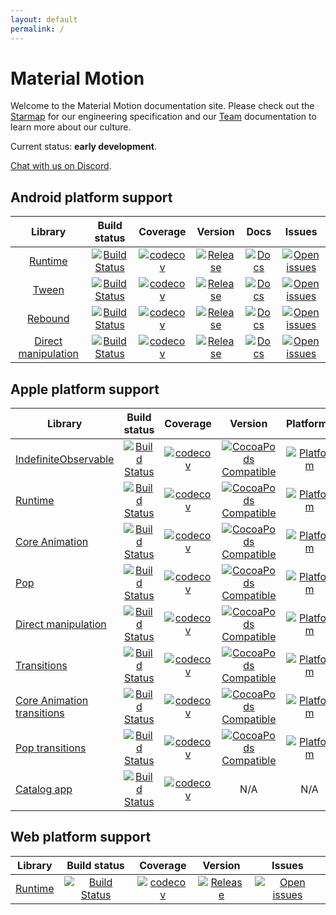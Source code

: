 ```yaml
---
layout: default
permalink: /
---
```


# Material Motion

Welcome to the Material Motion documentation site. Please check out the [Starmap](starmap/) for our engineering specification and our [Team](team/) documentation to learn more about our culture.

Current status: **early development**.

[Chat with us on Discord](https://discord.gg/ZJyGXza).

## Android platform support

|                                            Library                                           |                                                                                       Build status                                                                                       |                                                                                             Coverage                                                                                            |                                                                                              Version                                                                                              |                                                                                    Docs                                                                                   |                                                                                            Issues                                                                                           |
|:--------------------------------------------------------------------------------------------:|:----------------------------------------------------------------------------------------------------------------------------------------------------------------------------------------:|:-----------------------------------------------------------------------------------------------------------------------------------------------------------------------------------------------:|:-------------------------------------------------------------------------------------------------------------------------------------------------------------------------------------------------:|:-------------------------------------------------------------------------------------------------------------------------------------------------------------------------:|:-------------------------------------------------------------------------------------------------------------------------------------------------------------------------------------------:|
|                 [Runtime](https://github.com/material-motion/runtime-android)                |                    [![Build Status](https://travis-ci.org/material-motion/runtime-android.svg?branch=develop)](https://travis-ci.org/material-motion/runtime-android)                    |                    [![codecov](https://codecov.io/gh/material-motion/runtime-android/branch/develop/graph/badge.svg)](https://codecov.io/gh/material-motion/runtime-android)                    |                    [![Release](https://img.shields.io/github/release/material-motion/runtime-android.svg)](https://github.com/material-motion/runtime-android/releases/latest)                    |           [![Docs](https://img.shields.io/badge/jitpack-docs-green.svg)](https://jitpack.io/com/github/material-motion/runtime-android/stable-SNAPSHOT/javadoc/)          |                    [![Open issues](https://img.shields.io/github/issues/material-motion/runtime-android.svg)](https://github.com/material-motion/runtime-android/issues)                    |
|               [Tween](https://github.com/material-motion/family-tween-android)               |               [![Build Status](https://travis-ci.org/material-motion/family-tween-android.svg?branch=develop)](https://travis-ci.org/material-motion/family-tween-android)               |               [![codecov](https://codecov.io/gh/material-motion/family-tween-android/branch/develop/graph/badge.svg)](https://codecov.io/gh/material-motion/family-tween-android)               |               [![Release](https://img.shields.io/github/release/material-motion/family-tween-android.svg)](https://github.com/material-motion/family-tween-android/releases/latest)               |        [![Docs](https://img.shields.io/badge/jitpack-docs-green.svg)](https://jitpack.io/com/github/material-motion/family-tween-android/stable-SNAPSHOT/javadoc/)        |               [![Open issues](https://img.shields.io/github/issues/material-motion/family-tween-android.svg)](https://github.com/material-motion/family-tween-android/issues)               |
|             [Rebound](https://github.com/material-motion/family-rebound-android)             |             [![Build Status](https://travis-ci.org/material-motion/family-rebound-android.svg?branch=develop)](https://travis-ci.org/material-motion/family-rebound-android)             |             [![codecov](https://codecov.io/gh/material-motion/family-rebound-android/branch/develop/graph/badge.svg)](https://codecov.io/gh/material-motion/family-rebound-android)             |             [![Release](https://img.shields.io/github/release/material-motion/family-rebound-android.svg)](https://github.com/material-motion/family-rebound-android/releases/latest)             |       [![Docs](https://img.shields.io/badge/jitpack-docs-green.svg)](https://jitpack.io/com/github/material-motion/family-rebound-android/stable-SNAPSHOT/javadoc/)       |             [![Open issues](https://img.shields.io/github/issues/material-motion/family-rebound-android.svg)](https://github.com/material-motion/family-rebound-android/issues)             |
| [Direct manipulation](https://github.com/material-motion/family-direct-manipulation-android) | [![Build Status](https://travis-ci.org/material-motion/family-direct-manipulation-android.svg?branch=develop)](https://travis-ci.org/material-motion/family-direct-manipulation-android) | [![codecov](https://codecov.io/gh/material-motion/family-direct-manipulation-android/branch/develop/graph/badge.svg)](https://codecov.io/gh/material-motion/family-direct-manipulation-android) | [![Release](https://img.shields.io/github/release/material-motion/family-direct-manipulation-android.svg)](https://github.com/material-motion/family-direct-manipulation-android/releases/latest) | [![Docs](https://img.shields.io/badge/jitpack-docs-green.svg)](https://jitpack.io/com/github/material-motion/family-direct-manipulation-android/stable-SNAPSHOT/javadoc/) | [![Open issues](https://img.shields.io/github/issues/material-motion/family-direct-manipulation-android.svg)](https://github.com/material-motion/family-direct-manipulation-android/issues) |

## Apple platform support

| Library                                                                                          |                                                                                    Build status                                                                                    |                                                                                          Coverage                                                                                         |                                                                                   Version                                                                                   |                                                                             Platforms                                                                             |                                                                                       Docs                                                                                      |                                                                                         Issues                                                                                        |
|--------------------------------------------------------------------------------------------------|:----------------------------------------------------------------------------------------------------------------------------------------------------------------------------------:|:-----------------------------------------------------------------------------------------------------------------------------------------------------------------------------------------:|:---------------------------------------------------------------------------------------------------------------------------------------------------------------------------:|:-----------------------------------------------------------------------------------------------------------------------------------------------------------------:|:-------------------------------------------------------------------------------------------------------------------------------------------------------------------------------:|:-------------------------------------------------------------------------------------------------------------------------------------------------------------------------------------:|
| [IndefiniteObservable](https://github.com/material-motion/indefinite-observable-swift)           |     [![Build Status](https://travis-ci.org/material-motion/indefinite-observable-swift.svg?branch=develop)](https://travis-ci.org/material-motion/indefinite-observable-swift)     |     [![codecov](https://codecov.io/gh/material-motion/indefinite-observable-swift/branch/develop/graph/badge.svg)](https://codecov.io/gh/material-motion/indefinite-observable-swift)     |     [![CocoaPods Compatible](https://img.shields.io/cocoapods/v/IndefiniteObservable.svg)](https://cocoapods.org/pods/IndefiniteObservable)     |     [![Platform](https://img.shields.io/cocoapods/p/IndefiniteObservable.svg)](http://cocoadocs.org/docsets/IndefiniteObservable)     |     [![Docs](https://img.shields.io/cocoapods/metrics/doc-percent/IndefiniteObservable.svg)](http://cocoadocs.org/docsets/IndefiniteObservable)     |     [![Open issues](https://img.shields.io/github/issues/material-motion/indefinite-observable-swift.svg)](https://github.com/material-motion/indefinite-observable-swift/issues)     |
| [Runtime](https://github.com/material-motion/runtime-objc)                                       |                    [![Build Status](https://travis-ci.org/material-motion/runtime-objc.svg?branch=develop)](https://travis-ci.org/material-motion/runtime-objc)                    |                    [![codecov](https://codecov.io/gh/material-motion/runtime-objc/branch/develop/graph/badge.svg)](https://codecov.io/gh/material-motion/runtime-objc)                    |                  [![CocoaPods Compatible](https://img.shields.io/cocoapods/v/MaterialMotionRuntime.svg)](https://cocoapods.org/pods/MaterialMotionRuntime)                  |                  [![Platform](https://img.shields.io/cocoapods/p/MaterialMotionRuntime.svg)](http://cocoadocs.org/docsets/MaterialMotionRuntime)                  |                  [![Docs](https://img.shields.io/cocoapods/metrics/doc-percent/MaterialMotionRuntime.svg)](http://cocoadocs.org/docsets/MaterialMotionRuntime)                  |                    [![Open issues](https://img.shields.io/github/issues/material-motion/runtime-objc.svg)](https://github.com/material-motion/runtime-objc/issues)                    |
| [Core Animation](https://github.com/material-motion/coreanimation-swift)                         |             [![Build Status](https://travis-ci.org/material-motion/coreanimation-swift.svg?branch=develop)](https://travis-ci.org/material-motion/coreanimation-swift)             |             [![codecov](https://codecov.io/gh/material-motion/coreanimation-swift/branch/develop/graph/badge.svg)](https://codecov.io/gh/material-motion/coreanimation-swift)             |            [![CocoaPods Compatible](https://img.shields.io/cocoapods/v/MaterialMotionCoreAnimation.svg)](https://cocoapods.org/pods/MaterialMotionCoreAnimation)            |            [![Platform](https://img.shields.io/cocoapods/p/MaterialMotionCoreAnimation.svg)](http://cocoadocs.org/docsets/MaterialMotionCoreAnimation)            |            [![Docs](https://img.shields.io/cocoapods/metrics/doc-percent/MaterialMotionCoreAnimation.svg)](http://cocoadocs.org/docsets/MaterialMotionCoreAnimation)            |             [![Open issues](https://img.shields.io/github/issues/material-motion/coreanimation-swift.svg)](https://github.com/material-motion/coreanimation-swift/issues)             |
| [Pop](https://github.com/material-motion/pop-swift)                                              |                       [![Build Status](https://travis-ci.org/material-motion/pop-swift.svg?branch=develop)](https://travis-ci.org/material-motion/pop-swift)                       |                       [![codecov](https://codecov.io/gh/material-motion/pop-swift/branch/develop/graph/badge.svg)](https://codecov.io/gh/material-motion/pop-swift)                       |                      [![CocoaPods Compatible](https://img.shields.io/cocoapods/v/MaterialMotionPop.svg)](https://cocoapods.org/pods/MaterialMotionPop)                      |                      [![Platform](https://img.shields.io/cocoapods/p/MaterialMotionPop.svg)](http://cocoadocs.org/docsets/MaterialMotionPop)                      |                      [![Docs](https://img.shields.io/cocoapods/metrics/doc-percent/MaterialMotionPop.svg)](http://cocoadocs.org/docsets/MaterialMotionPop)                      |                       [![Open issues](https://img.shields.io/github/issues/material-motion/pop-swift.svg)](https://github.com/material-motion/pop-swift/issues)                       |
| [Direct manipulation](https://github.com/material-motion/direct-manipulation-swift)              |       [![Build Status](https://travis-ci.org/material-motion/direct-manipulation-swift.svg?branch=develop)](https://travis-ci.org/material-motion/direct-manipulation-swift)       |       [![codecov](https://codecov.io/gh/material-motion/direct-manipulation-swift/branch/develop/graph/badge.svg)](https://codecov.io/gh/material-motion/direct-manipulation-swift)       |       [![CocoaPods Compatible](https://img.shields.io/cocoapods/v/MaterialMotionDirectManipulation.svg)](https://cocoapods.org/pods/MaterialMotionDirectManipulation)       |       [![Platform](https://img.shields.io/cocoapods/p/MaterialMotionDirectManipulation.svg)](http://cocoadocs.org/docsets/MaterialMotionDirectManipulation)       |       [![Docs](https://img.shields.io/cocoapods/metrics/doc-percent/MaterialMotionDirectManipulation.svg)](http://cocoadocs.org/docsets/MaterialMotionDirectManipulation)       |       [![Open issues](https://img.shields.io/github/issues/material-motion/direct-manipulation-swift.svg)](https://github.com/material-motion/direct-manipulation-swift/issues)       |
| [Transitions](https://github.com/material-motion/transitions-objc)                               |                [![Build Status](https://travis-ci.org/material-motion/transitions-objc.svg?branch=develop)](https://travis-ci.org/material-motion/transitions-objc)                |                [![codecov](https://codecov.io/gh/material-motion/transitions-objc/branch/develop/graph/badge.svg)](https://codecov.io/gh/material-motion/transitions-objc)                |              [![CocoaPods Compatible](https://img.shields.io/cocoapods/v/MaterialMotionTransitions.svg)](https://cocoapods.org/pods/MaterialMotionTransitions)              |              [![Platform](https://img.shields.io/cocoapods/p/MaterialMotionTransitions.svg)](http://cocoadocs.org/docsets/MaterialMotionTransitions)              |              [![Docs](https://img.shields.io/cocoapods/metrics/doc-percent/MaterialMotionTransitions.svg)](http://cocoadocs.org/docsets/MaterialMotionTransitions)              |                [![Open issues](https://img.shields.io/github/issues/material-motion/transitions-objc.svg)](https://github.com/material-motion/transitions-objc/issues)                |
| [Core Animation transitions](https://github.com/material-motion/coreanimation-transitions-swift) | [![Build Status](https://travis-ci.org/material-motion/coreanimation-transitions-swift.svg?branch=develop)](https://travis-ci.org/material-motion/coreanimation-transitions-swift) | [![codecov](https://codecov.io/gh/material-motion/coreanimation-transitions-swift/branch/develop/graph/badge.svg)](https://codecov.io/gh/material-motion/coreanimation-transitions-swift) | [![CocoaPods Compatible](https://img.shields.io/cocoapods/v/MaterialMotionCoreAnimationTransitions.svg)](https://cocoapods.org/pods/MaterialMotionCoreAnimationTransitions) | [![Platform](https://img.shields.io/cocoapods/p/MaterialMotionCoreAnimationTransitions.svg)](http://cocoadocs.org/docsets/MaterialMotionCoreAnimationTransitions) | [![Docs](https://img.shields.io/cocoapods/metrics/doc-percent/MaterialMotionCoreAnimationTransitions.svg)](http://cocoadocs.org/docsets/MaterialMotionCoreAnimationTransitions) | [![Open issues](https://img.shields.io/github/issues/material-motion/coreanimation-transitions-swift.svg)](https://github.com/material-motion/coreanimation-transitions-swift/issues) |
| [Pop transitions](https://github.com/material-motion/pop-transitions-swift)                      |           [![Build Status](https://travis-ci.org/material-motion/pop-transitions-swift.svg?branch=develop)](https://travis-ci.org/material-motion/pop-transitions-swift)           |           [![codecov](https://codecov.io/gh/material-motion/pop-transitions-swift/branch/develop/graph/badge.svg)](https://codecov.io/gh/material-motion/pop-transitions-swift)           |           [![CocoaPods Compatible](https://img.shields.io/cocoapods/v/MaterialMotionPopTransitions.svg)](https://cocoapods.org/pods/MaterialMotionPopTransitions)           |           [![Platform](https://img.shields.io/cocoapods/p/MaterialMotionPopTransitions.svg)](http://cocoadocs.org/docsets/MaterialMotionPopTransitions)           |           [![Docs](https://img.shields.io/cocoapods/metrics/doc-percent/MaterialMotionPopTransitions.svg)](http://cocoadocs.org/docsets/MaterialMotionPopTransitions)           |           [![Open issues](https://img.shields.io/github/issues/material-motion/pop-transitions-swift.svg)](https://github.com/material-motion/pop-transitions-swift/issues)           |
| [Catalog app](https://github.com/material-motion/catalog-swift)                                  |                   [![Build Status](https://travis-ci.org/material-motion/catalog-swift.svg?branch=develop)](https://travis-ci.org/material-motion/catalog-swift)                   |                   [![codecov](https://codecov.io/gh/material-motion/catalog-swift/branch/develop/graph/badge.svg)](https://codecov.io/gh/material-motion/catalog-swift)                   |                                                                                     N/A                                                                                     |                                                                                N/A                                                                                |                                                                                       N/A                                                                                       |                   [![Open issues](https://img.shields.io/github/issues/material-motion/catalog-swift.svg)](https://github.com/material-motion/catalog-swift/issues)                   |

## Web platform support

| Library                                                          |                                                                       Build status                                                                       |                                                                             Coverage                                                                            |                                                            Version                                                            |                                                                            Issues                                                                           |
|------------------------------------------------------------------|:--------------------------------------------------------------------------------------------------------------------------------------------------------:|:---------------------------------------------------------------------------------------------------------------------------------------------------------------:|:-----------------------------------------------------------------------------------------------------------------------------:|:-----------------------------------------------------------------------------------------------------------------------------------------------------------:|
| [Runtime](https://github.com/material-motion/material-motion-js) | [![Build Status](https://travis-ci.org/material-motion/material-motion-js.svg?branch=develop)](https://travis-ci.org/material-motion/material-motion-js) | [![codecov](https://codecov.io/gh/material-motion/material-motion-js/branch/develop/graph/badge.svg)](https://codecov.io/gh/material-motion/material-motion-js) | [![Release](https://img.shields.io/npm/v/material-motion-runtime.svg)](https://www.npmjs.com/package/material-motion-runtime) | [![Open issues](https://img.shields.io/github/issues/material-motion/material-motion-js.svg)](https://github.com/material-motion/material-motion-js/issues) |

